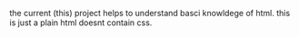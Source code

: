 the current (this) project helps to understand basci knowldege of html. this is just a plain html doesnt contain css.